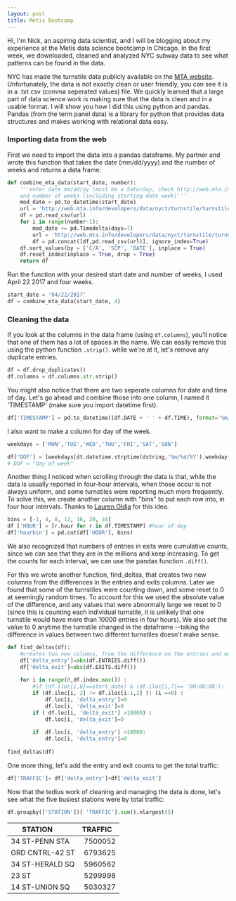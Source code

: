 ```yaml
---
layout: post
title: Metis Bootcamp
---
```



Hi, I'm Nick, an aspiring data scientist, and I will be blogging about my experience at the Metis data science bootcamp in Chicago. In the first week, we downloaded, cleaned and analyzed NYC subway data to see what patterns can be found in the data. 

NYC has made the turnstile data publicly available on the [MTA website](http://web.mta.info/developers/turnstile.html). Unfortunately, the data is not exactly clean or user friendly, you can see it is in a .txt csv (comma seperated values) file. We quickly learned that a large part of data science work is making sure that the data is clean and in a usable format. I will show you how I did this using python and pandas. Pandas (from the term panel data) is a library for python that provides data structures and makes working with relational data easy. 

### Importing data from the web

First we need to import the data into a pandas dataframe. My partner and wrote this function that takes the date (mm/dd/yyyy) and the number of weeks and returns a data frame:

```python
def combine_mta_data(start_date, number):
    '''enter date mm/dd/yy (must be a Saturday, check http://web.mta.info/developers/turnstile.html for reference)
    and number of weeks (including starting date week)'''
    mod_date = pd.to_datetime(start_date)
    url = 'http://web.mta.info/developers/data/nyct/turnstile/turnstile_' + str(mod_date.strftime('%y%m%d')) + '.txt'
    df = pd.read_csv(url)
    for i in range(number-1):
        mod_date += pd.Timedelta(days=7)
        url = 'http://web.mta.info/developers/data/nyct/turnstile/turnstile_' + str(mod_date.strftime('%y%m%d')) + '.txt'
        df = pd.concat([df,pd.read_csv(url)], ignore_index=True)
    df.sort_values(by = ['C/A', 'SCP', 'DATE'], inplace = True)
    df.reset_index(inplace = True, drop = True)
    return df
  ```
    
Run the function with your desired start date and number of weeks, I used April 22 2017 and four weeks.  
```python
start_date = '04/22/2017' 
df = combine_mta_data(start_date, 4)
```

### Cleaning the data

If you look at the columns in the data frame (using `df.columns`), you'll notice that one of them has a lot of spaces in the name. We can easily remove this using the python function `.strip()`. while we're at it, let's remove any duplicate entries.
```python
df = df.drop_duplicates()
df.columns = df.columns.str.strip() 
```
You might also notice that there are two seperate columns for date and time of day. Let's go ahead and combine those into one column, I named it 'TIMESTAMP' (make sure you import datetime first).

```python
df['TIMESTAMP'] = pd.to_datetime((df.DATE + ' ' + df.TIME), format='%m/%d/%Y %H:%M:%S')
```
I also want to make a column for day of the week.
```python
weekdays = ['MON','TUE','WED','THU','FRI','SAT','SUN']

df['DOF'] = [weekdays[dt.datetime.strptime(dstring,'%m/%d/%Y').weekday()] for dstring in df.DATE.tolist()]
# DOF = "day of week"
```
Another thing I noticed when scrolling through the data is that, while the data is usually reported in four-hour intervals, when those occur is not always uniform, and some turnstiles were reporting much more frequently. To solve this, we create another column with "bins" to put each row into, in four hour intervals. Thanks to [Lauren Oldja](http://laurenoldja.net/blog/open-data/mta-data-cleaning) for this idea. 

```python
bins = [-1, 4, 8, 12, 16, 20, 24]
df ['HOUR'] = [r.hour for r in df.TIMESTAMP] #hour of day
df['hourbin'] = pd.cut(df['HOUR'], bins)

```

We also recognized that numbers of entries in exits were cumulative counts, since we can see that they are in the millions and keep increasing. To get the counts for each interval, we can use the pandas function `.diff()`.

For this we wrote another function, find_deltas, that creates two new columns from the differences in the entries and exits columns. Later we found that some of the turnstiles were counting down, and some reset to 0 at seemingly random times. To account for this we used the absolute value of the difference, and any values that were abnormally large we reset to 0 (since this is counting each individual turnstile, it is unlikely that one turnstile would have more than 10000 entries in four hours). We also set the value to 0 anytime the turnstile changed in the dataframe --taking the difference in values between two different turnstiles doesn't make sense.


```python
def find_deltas(df):
    #creates two new columns, from the difference on the entries and exits column
    df['delta_entry']=abs(df.ENTRIES.diff())
    df['delta_exit']=abs(df.EXITS.diff())
  
    for i in range(0,df.index.max()) :
        #if (df.iloc[i,6]==start_date) & (df.iloc[i,7]== '00:00:00'):
        if (df.iloc[i, 2] != df.iloc[i-1,2] )| (i ==0) :
            df.loc[i, 'delta_entry']=0
            df.loc[i, 'delta_exit']=0
        if ( df.loc[i, 'delta_exit'] >10000) :
            df.loc[i, 'delta_exit']=0     
           
        if  df.loc[i, 'delta_entry'] >10000:
            df.loc[i, 'delta_entry']=0
            
find_deltas(df)
```
One more thing, let's add the entry and exit counts to get the total traffic:

```python
df['TRAFFIC']= df['delta_entry']+df['delta_exit']
```

Now that the tedius work of cleaning and managing the data is done, let's see what the five busiest stations were by total traffic:

```python
df.groupby(['STATION'])[ 'TRAFFIC'].sum().nlargest(5)
```

| STATION        | TRAFFIC   |
| ------------- | ------: |
| 34 ST-PENN STA | 7500052|
| GRD CNTRL-42 ST| 6793625|   
| 34 ST-HERALD SQ | 5960562   |   
| 23 ST    | 5299998 |
| 14 ST-UNION SQ    | 5030327|   


